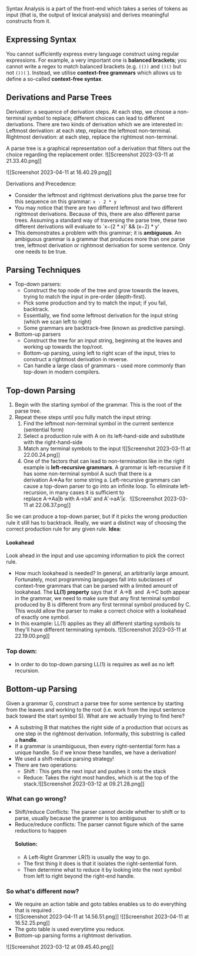 Syntax Analysis is a part of the front-end which takes a series of tokens as input (that is, the output of lexical analysis) and derives meaningful constructs from it.

## Expressing Syntax

You cannot sufficiently express every language construct using regular expressions. For example, a very important one is **balanced brackets**; you cannot write a regex to match balanced brackets (e.g. `(())` and `()()` but not `())(` ). Instead, we utilise **context-free grammars** which allows us to define a so-called **context-free syntax**. 

## Derivations and Parse Trees

Derivation: a sequence of derivation steps. At each step, we choose a non-terminal symbol to replace; different choices can lead to different derivations. There are two kinds of derivation which we are interested in: Leftmost derivation: at each step, replace the leftmost non-terminal. Rightmost derivation: at each step, replace the rightmost non-terminal.

A parse tree is a graphical representation oof a derivation that filters out the choice regarding the replacement order.
![[Screenshot 2023-03-11 at 21.33.40.png]]

![[Screenshot 2023-04-11 at 16.40.29.png]]



Derivations and Precedence:
- Consider the leftmost and rightmost derivations plus the parse tree for this sequence on this grammar: `x - 2 * y` 
- You may notice that there are two different leftmost and two different rightmost derivations. Because of this, there are also different parse trees. Assuming a standard way of traversing the parse tree, these two different derivations will evaluate to `x−(2 * x)' && (x−2) * y'
- This demonstrates a problem with this grammar; it is **ambiguous**. An ambiguous grammar is a grammar that produces more than one parse tree, leftmost derivation or rightmost derivation for some sentence. Only one needs to be true.

## Parsing Techniques

-   Top-down parsers:
    -   Construct the top node of the tree and grow towards the leaves, trying to match the input in pre-order (depth-first).
    -   Pick some production and try to match the input; if you fail, backtrack.
    -   Essentially, we find some leftmost derivation for the input string (which we scan left to right)
    -   Some grammars are backtrack-free (known as predictive parsing).
-   Bottom-up parsers
    -   Construct the tree for an input string, beginning at the leaves and working up towards the top/root.
    -   Bottom-up parsing, using left to right scan of the input, tries to construct a rightmost derivation in reverse.
    -   Can handle a large class of grammars - used more commonly than top-down in modern compilers.

## Top-down Parsing

1.  Begin with the starting symbol of the grammar. This is the root of the parse tree.
2.  Repeat these steps until you fully match the input string:
    1.  Find the leftmost non-terminal symbol in the current sentence (sentential form)
    2.  Select a production rule with A on its left-hand-side and substitute with the right-hand-side
    3.  Match any terminal symbols to the input ![[Screenshot 2023-03-11 at 22.00.24.png]]
    5. One of the factors that can lead to non-termination like in the right example is **left-recursive grammars**. A grammar is left-recursive if it has some non-terminal symbol A such that there is a derivation A⇒Aa for some string a. Left-recursive grammars can cause a top-down parser to go into an infinite loop. To eliminate left-recursion, in many cases it is sufficient to replace A→Aa|b with A→bA′ and A′→aA′|$\epsilon$. 
    ![[Screenshot 2023-03-11 at 22.06.37.png]]

So we can produce a top-down parser, but if it picks the wrong production rule it still has to backtrack. Really, we want a distinct way of choosing the correct production rule for any given rule. **Idea**:

#### Lookahead

Look ahead in the input and use upcoming information to pick the correct rule.

-   How much lookahead is needed? In general, an arbitrarily large amount. Fortunately, most programming languages fall into subclasses of context-free grammars that can be parsed with a limited amount of lookahead. The **LL(1) property** says that if  A→B  and  A→C both appear in the grammar, we need to make sure that any first terminal symbol produced by B is different from any first terminal symbol produced by C. This would allow the parser to make a correct choice with a lookahead of exactly one symbol. 
- In this example: LL(1) applies as they all different starting symbols to they'll have different terminating symbols.
![[Screenshot 2023-03-11 at 22.19.00.png]]

### Top down:
- In order to do top-down parsing LL(1) is requires as well as no left recursion.
## Bottom-up Parsing

Given a grammar G, construct a parse tree for some sentence by starting from the leaves and working to the root (i.e. work from the input sentence back toward the start symbol S).
What are we actually trying to find here?
-   A substring B that matches the right side of a production that occurs as one step in the rightmost derivation. Informally, this substring is called a **handle**.
-   If a grammar is unambiguous, then every right-sentential form has a unique handle. So if we know these handles, we have a derivation!
- We used a shift-reduce parsing strategy!
- There are two operations:
	- Shift : This gets the next input and pushes it onto the stack
	- Reduce: Takes the right most handles, which is at the top of the stack.![[Screenshot 2023-03-12 at 09.21.28.png]]
### What can go wrong?
- Shift/reduce Conflicts: The parser cannot decide whether to shift or to parse, usually because the grammer is too ambiguous 
- Reduce/reduce conflicts: The parser cannot figure which of the same reductions to happen
	#### Solution:
	- A Left-Right Grammer LR(1) is usually the way to go.
	- The first thing it does is that it isolates the right-sentential form.
	- Then determine what to reduce it by looking into the next symbol from left to right beyond the right-end handle.

### So what's different now?
- We require an action table and goto tables enables us to do everything that is required .
- ![[Screenshot 2023-04-11 at 14.56.51.png]]
![[Screenshot 2023-04-11 at 16.52.25.png]]
- The goto table is used everytime you reduce.
- Bottom-up parsing forms a rightmost derivation.
 
 ![[Screenshot 2023-03-12 at 09.45.40.png]]
